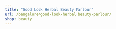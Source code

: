 ```yaml
---
title: "Good Look Herbal Beauty Parlour"
url: /bangalore/good-look-herbal-beauty-parlour/
shop: beauty
---
```

